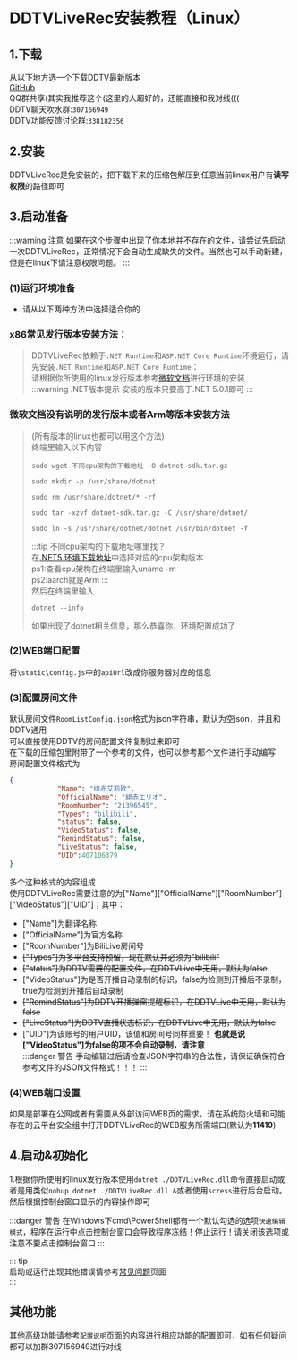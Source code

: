 # DDTVLiveRec安装教程（Linux）
## 1.下载
从以下地方选一个下载DDTV最新版本  
[GitHub](https://hub.fastgit.org/CHKZL/DDTV/releases/latest)  
QQ群共享(其实我推荐这个(这里的人超好的，还能直接和我对线(((  
DDTV聊天吹水群:`307156949`  
DDTV功能反馈讨论群:`338182356`

## 2.安装
DDTVLiveRec是免安装的，把下载下来的压缩包解压到任意当前linux用户有**读写权限**的路径即可   

## 3.启动准备
:::warning 注意
如果在这个步骤中出现了你本地并不存在的文件，请尝试先启动一次DDTVLiveRec，正常情况下会自动生成缺失的文件。当然也可以手动新建，但是在linux下请注意权限问题。
:::
### (1)运行环境准备
* 请从以下两种方法中选择适合你的
### x86常见发行版本安装方法：
>DDTVLiveRec依赖于`.NET Runtime`和`ASP.NET Core Runtime`环境运行，请先安装`.NET Runtime`和`ASP.NET Core Runtime`：  
>请根据你所使用的linux发行版本参考[微软文档](https://docs.microsoft.com/zh-cn/dotnet/core/install/linux)进行环境的安装  
>:::warning .NET版本提示 
>安装的版本只要高于.NET 5.0.1即可
>:::  
  
### 微软文档没有说明的发行版本或者Arm等版本安装方法  
>(所有版本的linux也都可以用这个方法)  
>终端里输入以下内容
>```shell
>sudo wget 不同cpu架构的下载地址 -O dotnet-sdk.tar.gz
>
>sudo mkdir -p /usr/share/dotnet
>
>sudo rm /usr/share/dotnet/* -rf
>
>sudo tar -xzvf dotnet-sdk.tar.gz -C /usr/share/dotnet/
>
>sudo ln -s /usr/share/dotnet/dotnet /usr/bin/dotnet -f
>```
>:::tip 不同cpu架构的下载地址哪里找？   
>在[.NET5 环境下载地址](https://dotnet.microsoft.com/download/dotnet/5.0)中选择对应的cpu架构版本  
><img :src="$withBase('/dotnet下载地址1.png')">  
><img :src="$withBase('/dotnet下载地址2.png')">  
>ps1:查看cpu架构在终端里输入uname -m  
>ps2:aarch就是Arm
>:::  
>然后在终端里输入
>```shell
>dotnet --info
>```
>如果出现了dotnet相关信息，那么恭喜你，环境配置成功了  

### (2)WEB端口配置

将`\static\config.js`中的`apiUrl`改成你服务器对应的信息  

### (3)配置房间文件
默认房间文件`RoomListConfig.json`格式为json字符串，默认为空json，并且和DDTV通用  
可以直接使用DDTV的房间配置文件复制过来即可  
在下载的压缩包里附带了一个参考的文件，也可以参考那个文件进行手动编写  
房间配置文件格式为
```json
{
            "Name": "绯赤艾莉欧",
            "OfficialName": "緋赤エリオ",
            "RoomNumber": "21396545",
            "Types": "bilibili",
            "status": false,
            "VideoStatus": false,
            "RemindStatus": false,
            "LiveStatus": false,
            "UID":407106379
}
```
多个这种格式的内容组成  
使用DDTVLiveRec需要注意的为["Name"]["OfficialName"]["RoomNumber"]["VideoStatus"]["UID"]；其中：   
* ["Name"]为翻译名称
* ["OfficialName"]为官方名称
* ["RoomNumber"]为BiliLive房间号
* ~~["Types"]为多平台支持预留，现在默认并必须为"bilibili"~~
* ~~["status"]为DDTV需要的配置文件，在DDTVLive中无用，默认为false~~
* ["VideoStatus"]为是否开播自动录制的标识，false为检测到开播后不录制，true为检测到开播后自动录制
* ~~["RemindStatus"]为DDTV开播弹窗提醒标识，在DDTVLive中无用，默认为false~~
* ~~["LiveStatus"]为DDTV直播状态标识，在DDTVLive中无用，默认为false~~  
* ["UID"]为该账号的用户UID，该值和房间号同样重要！
**也就是说["VideoStatus"]为false的项不会自动录制，请注意**  
:::danger 警告 
手动编辑过后请检查JSON字符串的合法性，请保证确保符合参考文件的JSON文件格式！！！
::: 
### (4)WEB端口设置
如果是部署在公网或者有需要从外部访问WEB页的需求，请在系统防火墙和可能存在的云平台安全组中打开DDTVLiveRec的WEB服务所需端口(默认为**11419**)
## 4.启动&初始化
1.根据你所使用的linux发行版本使用`dotnet ./DDTVLiveRec.dll`命令直接启动或者是用类似`nohup dotnet ./DDTVLiveRec.dll &`或者使用`scress`进行后台启动。   
然后根据控制台窗口显示的内容操作即可

:::danger 警告 
在Windows下cmd\PowerShell都有一个默认勾选的选项`快速编辑模式`，程序在运行中点击控制台窗口会导致程序冻结！停止运行！请关闭该选项或注意不要点击控制台窗口
:::

::: tip   
启动或运行出现其他错误请参考[常见问题](../QFA)页面  
:::  

## 其他功能
其他高级功能请参考`配置说明`页面的内容进行相应功能的配置即可，如有任何疑问都可以加群307156949进行对线